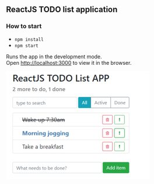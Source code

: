 ## ReactJS TODO list application

### How to start
- `npm install`
- `npm start`

Runs the app in the development mode.<br>
Open [http://localhost:3000](http://localhost:3000) to view it in the browser.

![Mockup for feature A](https://github.com/Maksim1990/ReactJS_Task_App/blob/master/public/github/reactjs-todo-list.png)
